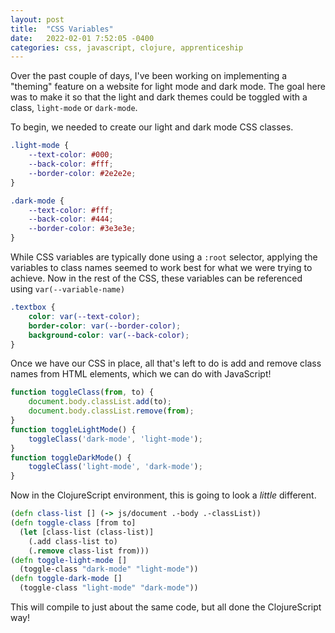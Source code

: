 ```yaml
---
layout: post
title:  "CSS Variables"
date:   2022-02-01 7:52:05 -0400
categories: css, javascript, clojure, apprenticeship
---
```


Over the past couple of days, I've been working on implementing 
a "theming" feature on a website for light mode and dark mode.
The goal here was to make it so that the light and dark themes could
be toggled with a class, `light-mode` or `dark-mode`.

To begin, we needed to create our light and dark mode CSS classes.

````css
.light-mode {
    --text-color: #000;
    --back-color: #fff;
    --border-color: #2e2e2e;
}

.dark-mode {
    --text-color: #fff;
    --back-color: #444;
    --border-color: #3e3e3e;
}
````

While CSS variables are typically done using a `:root` selector, applying the
variables to class names seemed to work best for what we were trying to achieve.
Now in the rest of the CSS, these variables can be referenced using 
`var(--variable-name)`

````css
.textbox {
    color: var(--text-color);
    border-color: var(--border-color);
    background-color: var(--back-color);
}
````

Once we have our CSS in place, all that's left to do is add and remove 
class names from HTML elements, which we can do with JavaScript!

````javascript
function toggleClass(from, to) {
    document.body.classList.add(to);
    document.body.classList.remove(from);
}
function toggleLightMode() {
    toggleClass('dark-mode', 'light-mode');
}
function toggleDarkMode() {
    toggleClass('light-mode', 'dark-mode');
}
````

Now in the ClojureScript environment, this is going to look a _little_ different.

````clojure
(defn class-list [] (-> js/document .-body .-classList))
(defn toggle-class [from to]
  (let [class-list (class-list)]
    (.add class-list to)
    (.remove class-list from)))
(defn toggle-light-mode []
  (toggle-class "dark-mode" "light-mode"))
(defn toggle-dark-mode []
  (toggle-class "light-mode" "dark-mode"))
````

This will compile to just about the same code, but all done the ClojureScript way!
